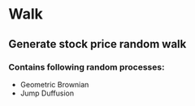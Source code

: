 # Walk
## Generate stock price random walk

### Contains following random processes:
* Geometric Brownian 
* Jump Duffusion

